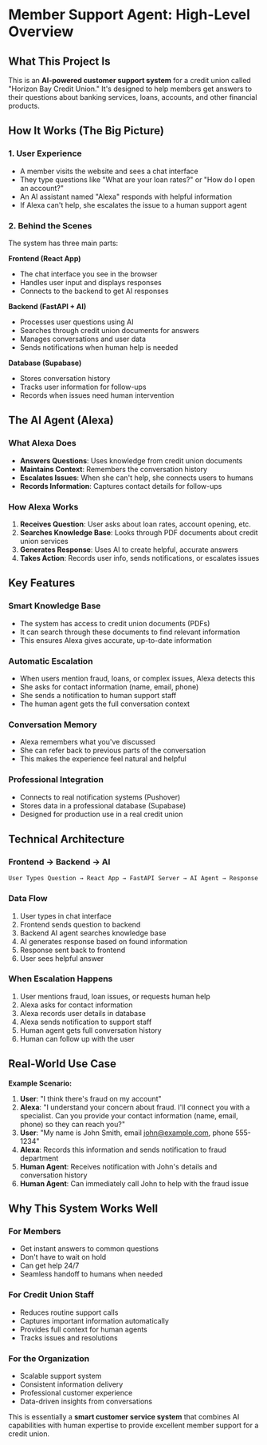 # Member Support Agent: High-Level Overview

## What This Project Is

This is an **AI-powered customer support system** for a credit union called "Horizon Bay Credit Union." It's designed to help members get answers to their questions about banking services, loans, accounts, and other financial products.

## How It Works (The Big Picture)

### 1. **User Experience**

- A member visits the website and sees a chat interface
- They type questions like "What are your loan rates?" or "How do I open an account?"
- An AI assistant named "Alexa" responds with helpful information
- If Alexa can't help, she escalates the issue to a human support agent

### 2. **Behind the Scenes**

The system has three main parts:

**Frontend (React App)**

- The chat interface you see in the browser
- Handles user input and displays responses
- Connects to the backend to get AI responses

**Backend (FastAPI + AI)**

- Processes user questions using AI
- Searches through credit union documents for answers
- Manages conversations and user data
- Sends notifications when human help is needed

**Database (Supabase)**

- Stores conversation history
- Tracks user information for follow-ups
- Records when issues need human intervention

## The AI Agent (Alexa)

### What Alexa Does

- **Answers Questions**: Uses knowledge from credit union documents
- **Maintains Context**: Remembers the conversation history
- **Escalates Issues**: When she can't help, she connects users to humans
- **Records Information**: Captures contact details for follow-ups

### How Alexa Works

1. **Receives Question**: User asks about loan rates, account opening, etc.
2. **Searches Knowledge Base**: Looks through PDF documents about credit union services
3. **Generates Response**: Uses AI to create helpful, accurate answers
4. **Takes Action**: Records user info, sends notifications, or escalates issues

## Key Features

### **Smart Knowledge Base**

- The system has access to credit union documents (PDFs)
- It can search through these documents to find relevant information
- This ensures Alexa gives accurate, up-to-date information

### **Automatic Escalation**

- When users mention fraud, loans, or complex issues, Alexa detects this
- She asks for contact information (name, email, phone)
- She sends a notification to human support staff
- The human agent gets the full conversation context

### **Conversation Memory**

- Alexa remembers what you've discussed
- She can refer back to previous parts of the conversation
- This makes the experience feel natural and helpful

### **Professional Integration**

- Connects to real notification systems (Pushover)
- Stores data in a professional database (Supabase)
- Designed for production use in a real credit union

## Technical Architecture

### **Frontend → Backend → AI**

```
User Types Question → React App → FastAPI Server → AI Agent → Response
```

### **Data Flow**

1. User types in chat interface
2. Frontend sends question to backend
3. Backend AI agent searches knowledge base
4. AI generates response based on found information
5. Response sent back to frontend
6. User sees helpful answer

### **When Escalation Happens**

1. User mentions fraud, loan issues, or requests human help
2. Alexa asks for contact information
3. Alexa records user details in database
4. Alexa sends notification to support staff
5. Human agent gets full conversation history
6. Human can follow up with the user

## Real-World Use Case

**Example Scenario:**

1. **User**: "I think there's fraud on my account"
2. **Alexa**: "I understand your concern about fraud. I'll connect you with a specialist. Can you provide your contact information (name, email, phone) so they can reach you?"
3. **User**: "My name is John Smith, email john@example.com, phone 555-1234"
4. **Alexa**: Records this information and sends notification to fraud department
5. **Human Agent**: Receives notification with John's details and conversation history
6. **Human Agent**: Can immediately call John to help with the fraud issue

## Why This System Works Well

### **For Members**

- Get instant answers to common questions
- Don't have to wait on hold
- Can get help 24/7
- Seamless handoff to humans when needed

### **For Credit Union Staff**

- Reduces routine support calls
- Captures important information automatically
- Provides full context for human agents
- Tracks issues and resolutions

### **For the Organization**

- Scalable support system
- Consistent information delivery
- Professional customer experience
- Data-driven insights from conversations

This is essentially a **smart customer service system** that combines AI capabilities with human expertise to provide excellent member support for a credit union.
